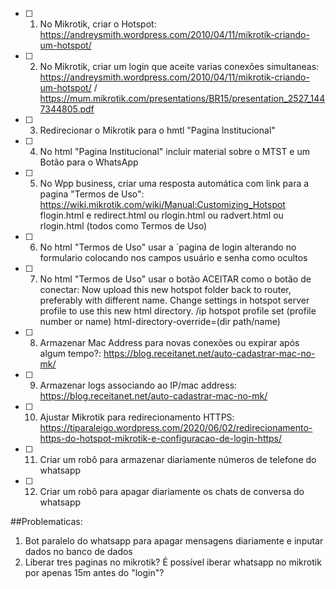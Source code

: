 - [ ] 1) No Mikrotik, criar o Hotspot: https://andreysmith.wordpress.com/2010/04/11/mikrotik-criando-um-hotspot/

- [ ] 2) No Mikrotik, criar um login que aceite varias conexões simultaneas: https://andreysmith.wordpress.com/2010/04/11/mikrotik-criando-um-hotspot/   /  https://mum.mikrotik.com/presentations/BR15/presentation_2527_1447344805.pdf

- [ ] 3) Redirecionar o Mikrotik para o hmtl "Pagina Institucional"

- [ ] 4) No html "Pagina Institucional" incluir material sobre o MTST e um Botão para o WhatsApp

- [ ] 5) No Wpp business, criar uma resposta automática com link para a pagina "Termos de Uso": https://wiki.mikrotik.com/wiki/Manual:Customizing_Hotspot 
              flogin.html e redirect.html ou rlogin.html ou radvert.html ou rlogin.html (todos como Termos de Uso)

- [ ] 6) No html "Termos de Uso" usar a ´pagina de login alterando no formulario colocando nos campos usuário e senha como ocultos

- [ ] 7) No html "Termos de Uso" usar o botão ACEITAR como o botão de conectar:
Now upload this new hotspot folder back to router, preferably with different name.
Change settings in hotspot server profile to use this new html directory.
/ip hotspot profile set (profile number or name) html-directory-override=(dir path/name)

- [ ] 8) Armazenar Mac Address para novas conexões ou expirar após algum tempo?: https://blog.receitanet.net/auto-cadastrar-mac-no-mk/

- [ ] 9) Armazenar logs associando ao IP/mac address: https://blog.receitanet.net/auto-cadastrar-mac-no-mk/

- [ ] 10) Ajustar Mikrotik para redirecionamento HTTPS: https://tiparaleigo.wordpress.com/2020/06/02/redirecionamento-https-do-hotspot-mikrotik-e-configuracao-de-login-https/

- [ ] 11) Criar um robô para armazenar diariamente números de telefone do whatsapp

- [ ] 12) Criar um robô para apagar diariamente os chats de conversa do whatsapp


##Problematicas:
1) Bot paralelo do whatsapp para apagar mensagens diariamente e inputar dados no banco de dados
2) Liberar tres paginas no mikrotik? É possível iberar whatsapp no mikrotik por apenas 15m antes do "login"? 
